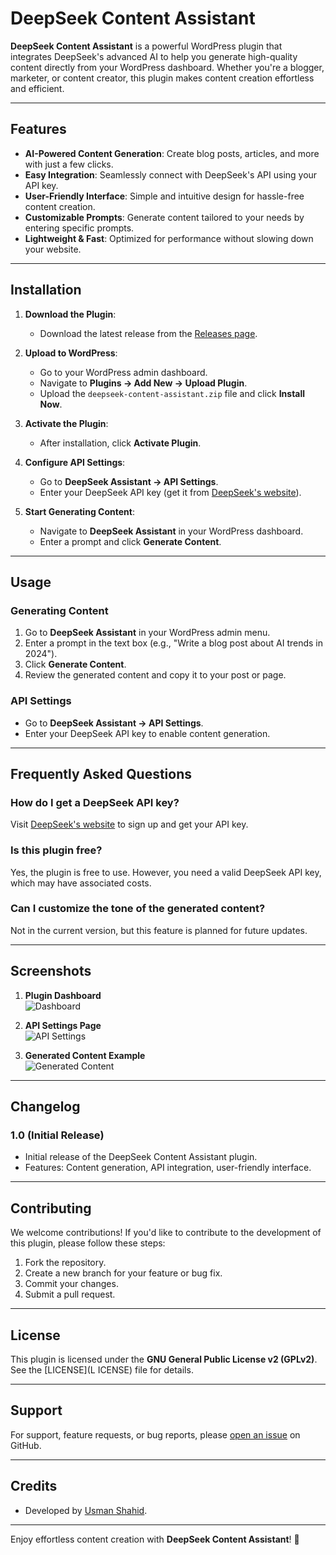 # DeepSeek Content Assistant



**DeepSeek Content Assistant** is a powerful WordPress plugin that integrates DeepSeek's advanced AI to help you generate high-quality content directly from your WordPress dashboard. Whether you're a blogger, marketer, or content creator, this plugin makes content creation effortless and efficient.

---

## Features

- **AI-Powered Content Generation**: Create blog posts, articles, and more with just a few clicks.
- **Easy Integration**: Seamlessly connect with DeepSeek's API using your API key.
- **User-Friendly Interface**: Simple and intuitive design for hassle-free content creation.
- **Customizable Prompts**: Generate content tailored to your needs by entering specific prompts.
- **Lightweight & Fast**: Optimized for performance without slowing down your website.

---

## Installation

1. **Download the Plugin**:
   - Download the latest release from the [Releases page](https://github.com/usmanshahid05/deepseek-content-assistant/releases).

2. **Upload to WordPress**:
   - Go to your WordPress admin dashboard.
   - Navigate to **Plugins → Add New → Upload Plugin**.
   - Upload the `deepseek-content-assistant.zip` file and click **Install Now**.

3. **Activate the Plugin**:
   - After installation, click **Activate Plugin**.

4. **Configure API Settings**:
   - Go to **DeepSeek Assistant → API Settings**.
   - Enter your DeepSeek API key (get it from [DeepSeek's website](https://platform.deepseek.com/api-keys)).

5. **Start Generating Content**:
   - Navigate to **DeepSeek Assistant** in your WordPress dashboard.
   - Enter a prompt and click **Generate Content**.

---

## Usage

### Generating Content
1. Go to **DeepSeek Assistant** in your WordPress admin menu.
2. Enter a prompt in the text box (e.g., "Write a blog post about AI trends in 2024").
3. Click **Generate Content**.
4. Review the generated content and copy it to your post or page.

### API Settings
- Go to **DeepSeek Assistant → API Settings**.
- Enter your DeepSeek API key to enable content generation.

---

## Frequently Asked Questions

### How do I get a DeepSeek API key?
Visit [DeepSeek's website](https://platform.deepseek.com/api-keys) to sign up and get your API key.

### Is this plugin free?
Yes, the plugin is free to use. However, you need a valid DeepSeek API key, which may have associated costs.

### Can I customize the tone of the generated content?
Not in the current version, but this feature is planned for future updates.

---

## Screenshots

1. **Plugin Dashboard**  
   ![Dashboard](https://yourwebsite.com/path/to/screenshot1.png)

2. **API Settings Page**  
   ![API Settings](https://yourwebsite.com/path/to/screenshot2.png)

3. **Generated Content Example**  
   ![Generated Content](https://yourwebsite.com/path/to/screenshot3.png)

---

## Changelog

### 1.0 (Initial Release)
- Initial release of the DeepSeek Content Assistant plugin.
- Features: Content generation, API integration, user-friendly interface.

---

## Contributing

We welcome contributions! If you'd like to contribute to the development of this plugin, please follow these steps:

1. Fork the repository.
2. Create a new branch for your feature or bug fix.
3. Commit your changes.
4. Submit a pull request.

---

## License

This plugin is licensed under the **GNU General Public License v2 (GPLv2)**. See the [LICENSE](L ICENSE) file for details.

---

## Support

For support, feature requests, or bug reports, please [open an issue](https://github.com/usmanshahid05/deepseek-content-assistant/issues) on GitHub.

---

## Credits

- Developed by [Usman Shahid](https://usmanshahid.net).


---

Enjoy effortless content creation with **DeepSeek Content Assistant**! 🚀
